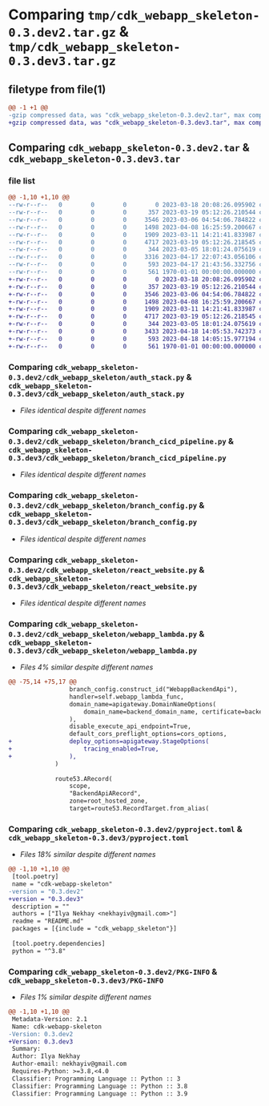 # Comparing `tmp/cdk_webapp_skeleton-0.3.dev2.tar.gz` & `tmp/cdk_webapp_skeleton-0.3.dev3.tar.gz`

## filetype from file(1)

```diff
@@ -1 +1 @@
-gzip compressed data, was "cdk_webapp_skeleton-0.3.dev2.tar", max compression
+gzip compressed data, was "cdk_webapp_skeleton-0.3.dev3.tar", max compression
```

## Comparing `cdk_webapp_skeleton-0.3.dev2.tar` & `cdk_webapp_skeleton-0.3.dev3.tar`

### file list

```diff
@@ -1,10 +1,10 @@
--rw-r--r--   0        0        0        0 2023-03-18 20:08:26.095902 cdk_webapp_skeleton-0.3.dev2/README.md
--rw-r--r--   0        0        0      357 2023-03-19 05:12:26.210544 cdk_webapp_skeleton-0.3.dev2/cdk_webapp_skeleton/__init__.py
--rw-r--r--   0        0        0     3546 2023-03-06 04:54:06.784822 cdk_webapp_skeleton-0.3.dev2/cdk_webapp_skeleton/auth_stack.py
--rw-r--r--   0        0        0     1498 2023-04-08 16:25:59.200667 cdk_webapp_skeleton-0.3.dev2/cdk_webapp_skeleton/branch_cicd_pipeline.py
--rw-r--r--   0        0        0     1909 2023-03-11 14:21:41.833987 cdk_webapp_skeleton-0.3.dev2/cdk_webapp_skeleton/branch_config.py
--rw-r--r--   0        0        0     4717 2023-03-19 05:12:26.218545 cdk_webapp_skeleton-0.3.dev2/cdk_webapp_skeleton/react_website.py
--rw-r--r--   0        0        0      344 2023-03-05 18:01:24.075619 cdk_webapp_skeleton-0.3.dev2/cdk_webapp_skeleton/test_utils.py
--rw-r--r--   0        0        0     3316 2023-04-17 22:07:43.056106 cdk_webapp_skeleton-0.3.dev2/cdk_webapp_skeleton/webapp_lambda.py
--rw-r--r--   0        0        0      593 2023-04-17 21:43:56.332756 cdk_webapp_skeleton-0.3.dev2/pyproject.toml
--rw-r--r--   0        0        0      561 1970-01-01 00:00:00.000000 cdk_webapp_skeleton-0.3.dev2/PKG-INFO
+-rw-r--r--   0        0        0        0 2023-03-18 20:08:26.095902 cdk_webapp_skeleton-0.3.dev3/README.md
+-rw-r--r--   0        0        0      357 2023-03-19 05:12:26.210544 cdk_webapp_skeleton-0.3.dev3/cdk_webapp_skeleton/__init__.py
+-rw-r--r--   0        0        0     3546 2023-03-06 04:54:06.784822 cdk_webapp_skeleton-0.3.dev3/cdk_webapp_skeleton/auth_stack.py
+-rw-r--r--   0        0        0     1498 2023-04-08 16:25:59.200667 cdk_webapp_skeleton-0.3.dev3/cdk_webapp_skeleton/branch_cicd_pipeline.py
+-rw-r--r--   0        0        0     1909 2023-03-11 14:21:41.833987 cdk_webapp_skeleton-0.3.dev3/cdk_webapp_skeleton/branch_config.py
+-rw-r--r--   0        0        0     4717 2023-03-19 05:12:26.218545 cdk_webapp_skeleton-0.3.dev3/cdk_webapp_skeleton/react_website.py
+-rw-r--r--   0        0        0      344 2023-03-05 18:01:24.075619 cdk_webapp_skeleton-0.3.dev3/cdk_webapp_skeleton/test_utils.py
+-rw-r--r--   0        0        0     3433 2023-04-18 14:05:53.742373 cdk_webapp_skeleton-0.3.dev3/cdk_webapp_skeleton/webapp_lambda.py
+-rw-r--r--   0        0        0      593 2023-04-18 14:05:15.977194 cdk_webapp_skeleton-0.3.dev3/pyproject.toml
+-rw-r--r--   0        0        0      561 1970-01-01 00:00:00.000000 cdk_webapp_skeleton-0.3.dev3/PKG-INFO
```

### Comparing `cdk_webapp_skeleton-0.3.dev2/cdk_webapp_skeleton/auth_stack.py` & `cdk_webapp_skeleton-0.3.dev3/cdk_webapp_skeleton/auth_stack.py`

 * *Files identical despite different names*

### Comparing `cdk_webapp_skeleton-0.3.dev2/cdk_webapp_skeleton/branch_cicd_pipeline.py` & `cdk_webapp_skeleton-0.3.dev3/cdk_webapp_skeleton/branch_cicd_pipeline.py`

 * *Files identical despite different names*

### Comparing `cdk_webapp_skeleton-0.3.dev2/cdk_webapp_skeleton/branch_config.py` & `cdk_webapp_skeleton-0.3.dev3/cdk_webapp_skeleton/branch_config.py`

 * *Files identical despite different names*

### Comparing `cdk_webapp_skeleton-0.3.dev2/cdk_webapp_skeleton/react_website.py` & `cdk_webapp_skeleton-0.3.dev3/cdk_webapp_skeleton/react_website.py`

 * *Files identical despite different names*

### Comparing `cdk_webapp_skeleton-0.3.dev2/cdk_webapp_skeleton/webapp_lambda.py` & `cdk_webapp_skeleton-0.3.dev3/cdk_webapp_skeleton/webapp_lambda.py`

 * *Files 4% similar despite different names*

```diff
@@ -75,14 +75,17 @@
                 branch_config.construct_id("WebappBackendApi"),
                 handler=self.webapp_lambda_func,
                 domain_name=apigateway.DomainNameOptions(
                     domain_name=backend_domain_name, certificate=backend_certificate
                 ),
                 disable_execute_api_endpoint=True,
                 default_cors_preflight_options=cors_options,
+                deploy_options=apigateway.StageOptions(
+                    tracing_enabled=True,
+                ),
             )
 
             route53.ARecord(
                 scope,
                 "BackendApiARecord",
                 zone=root_hosted_zone,
                 target=route53.RecordTarget.from_alias(
```

### Comparing `cdk_webapp_skeleton-0.3.dev2/pyproject.toml` & `cdk_webapp_skeleton-0.3.dev3/pyproject.toml`

 * *Files 18% similar despite different names*

```diff
@@ -1,10 +1,10 @@
 [tool.poetry]
 name = "cdk-webapp-skeleton"
-version = "0.3.dev2"
+version = "0.3.dev3"
 description = ""
 authors = ["Ilya Nekhay <nekhayiv@gmail.com>"]
 readme = "README.md"
 packages = [{include = "cdk_webapp_skeleton"}]
 
 [tool.poetry.dependencies]
 python = "^3.8"
```

### Comparing `cdk_webapp_skeleton-0.3.dev2/PKG-INFO` & `cdk_webapp_skeleton-0.3.dev3/PKG-INFO`

 * *Files 1% similar despite different names*

```diff
@@ -1,10 +1,10 @@
 Metadata-Version: 2.1
 Name: cdk-webapp-skeleton
-Version: 0.3.dev2
+Version: 0.3.dev3
 Summary: 
 Author: Ilya Nekhay
 Author-email: nekhayiv@gmail.com
 Requires-Python: >=3.8,<4.0
 Classifier: Programming Language :: Python :: 3
 Classifier: Programming Language :: Python :: 3.8
 Classifier: Programming Language :: Python :: 3.9
```

